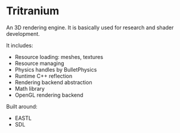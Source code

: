 # Tritranium

An 3D rendering engine. It is basically used for research and shader development.

It includes:

- Resource loading: meshes, textures
- Resource managing
- Physics handles by BulletPhysics
- Runtime C++ reflection
- Rendering backend abstraction
- Math library
- OpenGL rendering backend

Built around:

- EASTL
- SDL
